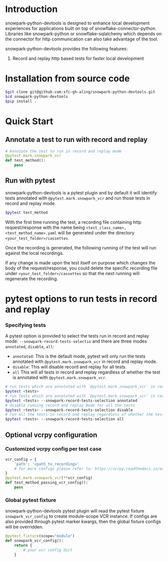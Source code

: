# Introduction

snowpark-python-devtools is designed to enhance local development experiences for applications
built on top of snowflake-connector-python. Libraries like snowpark-python or snowflake-sqlalchemy which depends
on the connector for http communication can also take advantage of the tool.

snowpark-python-devtools provides the following features:

1. Record and replay http based tests for faster local development


# Installation from source code

```bash
$git clone git@github.com:sfc-gh-aling/snowpark-python-devtools.git
$cd snowpark-python-devtools
$pip install .
```

# Quick Start

## Annotate a test to run with record and replay

```python
# Annotate the test to run in record and replay mode
@pytest.mark.snowpark_vcr
def test_method():
    pass
```


## Run with pytest

snowpark-python-devtools is a pytest plugin and by default it will identify tests annotated with `@pytest.mark.snowpark_vcr`
and run those tests in record and replay mode.

```bash
$pytest test_method
```

With the first time running the test, a recording file containing http request/response with
the name being `<test_class_name>,<test_method_name>.yaml` will be
generated under the directory `<your_test_folder>/cassettes`.

Once the recording is generated, the following running of the test will run against the local recordings.

If any change is made upon the test itself on purpose which changes the body of the request/response, you could delete
the specific recording file under `<your_test_folder>/cassettes` so that the next running will regenerate the recording.


# pytest options to run tests in record and replay


### Specifying tests

A pytest option is provided to select the tests run in record and replay mode: `--snowpark-record-tests-selectio` and there are three modes `annotated`, `disable`, `all`:

- `annotated`: This is the default mode, pytest will only run the tests annotated with `@pytest.mark.snowpark_vcr` in record and replay mode.
- `disable`: This will disable record and replay for all tests.
- `all` This will all tests in record and replay regardless of whether the test is annotated with `@pytest.mark.snowpark_vcr`.

```bash
# run tests which are annotated with `@pytest.mark.snowpark_vcr` in record and replay, this is the default mode
$pytest <tests>
# run tests which are annotated with `@pytest.mark.snowpark_vcr` in record and replay, with explicitly setting the default mode
$pytest <tests> --snowpark-record-tests-selection annotated
# disable running record and replay mode for all the tests
$pytest <tests> --snowpark-record-tests-selection disable
# run all the tests in record and replay regardless of whether the tests are being annotated with `@pytest.mark.snowpark_vcr`
$pytest <tests> --snowpark-record-tests-selection all
```


## Optional vcrpy configuration

### Customized vcrpy config per test case

```python
vcr_config = {
    'path': '<path_to_recording>'
    # for more configs please refer to: https://vcrpy.readthedocs.io/en/latest/configuration.html
}
@pytest.mark.snowpark_vcr(**vcr_config)
def test_method_passing_vcr_config():
    pass
```

### Global pytest fixture

snowpark-python-devtools pytest plugin will read the pytest fixture `snowpark_vcr_config` to create module-scope
VCR instance. If configs are also provided through pytest marker kwargs, then
the global fixture configs will be overridden.

```python
@pytest.fixture(scope="module")
def snowpark_vcr_config():
    return {
        # your vcr config dict
    }
```
